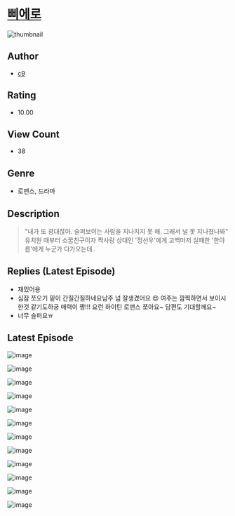 # [삐에로](https://comic.naver.com/bestChallenge/list?titleId=811154)
![thumbnail](https://image-comic.pstatic.net/user_contents_data/challenge_comic/2023/05/25/365187/upload_7364337774804154417_480x623.jpeg)

## Author
- [c9](https://comic.naver.com/artistTitle?id=365187)

## Rating
- 10.00

## View Count
- 38

## Genre
- 로맨스, 드라마

## Description
> "내가 또 광대잖아. 슬퍼보이는 사람을 지나치지 못 해. 그래서 널 못 지나쳤나봐" 유치원 때부터 소꿉친구이자 짝사랑 상대인 '정선우'에게 고백마저 실패한 '한아름'에게 누군가 다가오는데..

## Replies (Latest Episode)
- 재밌어용
- 심잠 쪼오기 밑이 간질간질하네요남주 넘 잘생겼어요 😍 여주는 깜찍하면서 보이시한것 같기도하궁 매력이 짱!!! 요런 하이틴 로맨스 쪼아요~ 담편도 기대할께요~
- 너무 슬퍼요ㅠ

## Latest Episode
![image](https://image-comic.pstatic.net/user_contents_data/challenge_comic/2023/05/25/365187/upload_3774355358059147320.jpeg)

![image](https://image-comic.pstatic.net/user_contents_data/challenge_comic/2023/05/25/365187/upload_3761121636056917559.jpeg)

![image](https://image-comic.pstatic.net/user_contents_data/challenge_comic/2023/05/25/365187/upload_3775759652712821552.jpeg)

![image](https://image-comic.pstatic.net/user_contents_data/challenge_comic/2023/05/25/365187/upload_3630799825666388789.jpeg)

![image](https://image-comic.pstatic.net/user_contents_data/challenge_comic/2023/05/25/365187/upload_3978144365593114680.jpeg)

![image](https://image-comic.pstatic.net/user_contents_data/challenge_comic/2023/05/25/365187/upload_4049070532151632182.jpeg)

![image](https://image-comic.pstatic.net/user_contents_data/challenge_comic/2023/05/25/365187/upload_3486124998198113848.jpeg)

![image](https://image-comic.pstatic.net/user_contents_data/challenge_comic/2023/05/25/365187/upload_7089570042378270776.jpeg)

![image](https://image-comic.pstatic.net/user_contents_data/challenge_comic/2023/05/25/365187/upload_3474020664522387557.jpeg)

![image](https://image-comic.pstatic.net/user_contents_data/challenge_comic/2023/05/25/365187/upload_3703759006334269284.jpeg)

![image](https://image-comic.pstatic.net/user_contents_data/challenge_comic/2023/05/25/365187/upload_3546359548822578229.jpeg)

![image](https://image-comic.pstatic.net/user_contents_data/challenge_comic/2023/05/25/365187/upload_3978147853120004912.jpeg)
